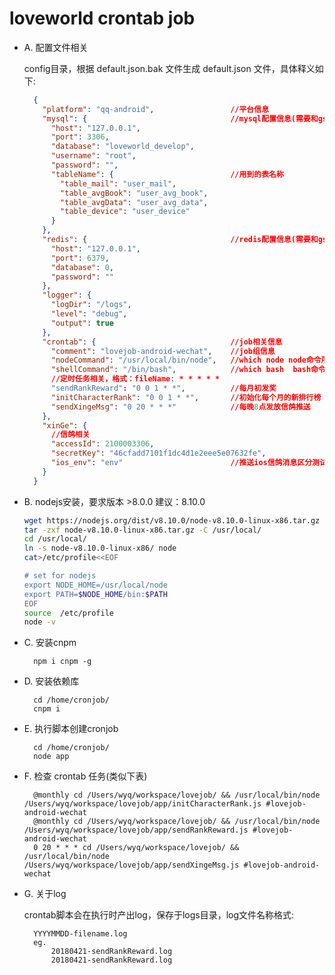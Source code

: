 # loveworld crontab job

- A. 配置文件相关

    config目录，根据 default.json.bak 文件生成 default.json 文件，具体释义如下:
    ```json
      {
        "platform": "qq-android",                 //平台信息
        "mysql": {                                //mysql配置信息(需要和gs相同)
          "host": "127.0.0.1",
          "port": 3306,
          "database": "loveworld_develop",
          "username": "root",
          "password": "",
          "tableName": {                          //用到的表名称
            "table_mail": "user_mail",
            "table_avgBook": "user_avg_book",
            "table_avgData": "user_avg_data",
            "table_device": "user_device"
          }
        },
        "redis": {                                //redis配置信息(需要和gs相同)
          "host": "127.0.0.1",
          "port": 6379,
          "database": 0,
          "password": ""
        },
        "logger": {
          "logDir": "/logs",
          "level": "debug",
          "output": true
        },
        "crontab": {                              //job相关信息
          "comment": "lovejob-android-wechat",    //job组信息    
          "nodeCommand": "/usr/local/bin/node",   //which node node命令所在目录
          "shellCommand": "/bin/bash",            //which bash  bash命令所在目录
          //定时任务相关，格式：fileName: * * * * *
          "sendRankReward": "0 0 1 * *",          //每月初发奖
          "initCharacterRank": "0 0 1 * *",       //初始化每个月的新排行榜
          "sendXingeMsg": "0 20 * * *"            //每晚8点发放信鸽推送
        },
        "xinGe": {
          //信鸽相关
          "accessId": 2100003306,
          "secretKey": "46cfadd7101f1dc4d1e2eee5e07632fe",
          "ios_env": "env"                        //推送ios信鸽消息区分测试环境和正式环境(测试："env", 正式: "pro")
        }
      }
    ```
    
- B. nodejs安装，要求版本 >8.0.0 建议：8.10.0
    ``` bash
    wget https://nodejs.org/dist/v8.10.0/node-v8.10.0-linux-x86.tar.gz
    tar -zxf node-v8.10.0-linux-x86.tar.gz -C /usr/local/
    cd /usr/local/
    ln -s node-v8.10.0-linux-x86/ node
    cat>/etc/profile<<EOF
    
    # set for nodejs
    export NODE_HOME=/usr/local/node
    export PATH=$NODE_HOME/bin:$PATH
    EOF
    source  /etc/profile
    node -v
    ```
- C. 安装cnpm
    
        npm i cnpm -g
    
- D. 安装依赖库

        cd /home/cronjob/ 
        cnpm i
        
- E. 执行脚本创建cronjob
    
        cd /home/cronjob/
        node app
        
- F. 检查 crontab 任务(类似下表)

        @monthly cd /Users/wyq/workspace/lovejob/ && /usr/local/bin/node /Users/wyq/workspace/lovejob/app/initCharacterRank.js #lovejob-android-wechat
        @monthly cd /Users/wyq/workspace/lovejob/ && /usr/local/bin/node /Users/wyq/workspace/lovejob/app/sendRankReward.js #lovejob-android-wechat
        0 20 * * * cd /Users/wyq/workspace/lovejob/ && /usr/local/bin/node /Users/wyq/workspace/lovejob/app/sendXingeMsg.js #lovejob-android-wechat

- G. 关于log

    crontab脚本会在执行时产出log，保存于logs目录，log文件名称格式: 
        
        YYYYMMDD-filename.log
        eg.
            20180421-sendRankReward.log
            20180421-sendRankReward.log